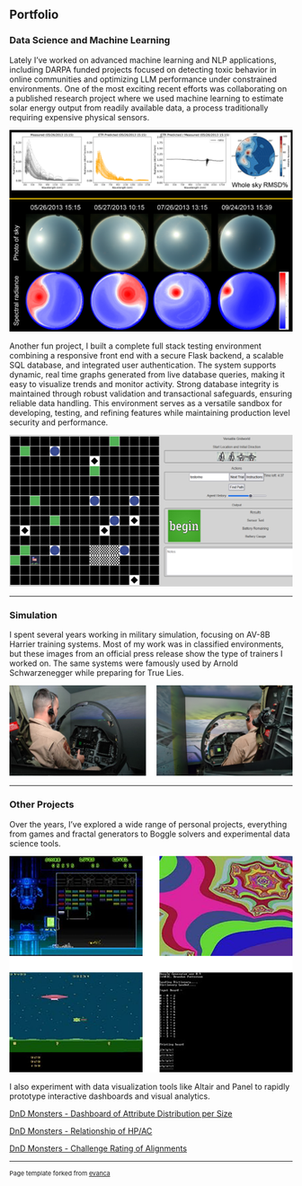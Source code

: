 ## Portfolio

### Data Science and Machine Learning

Lately I’ve worked on advanced machine learning and NLP applications, including DARPA funded projects focused on detecting toxic behavior in online communities and optimizing LLM performance under constrained environments. One of the most exciting recent efforts was collaborating on a published research project where we used machine learning to estimate solar energy output from readily available data, a process traditionally requiring expensive physical sensors.

<img src="images/spectral.png?raw=true" alt="Spectral Analysis Graph"/>

Another fun project, I built a complete full stack testing environment combining a responsive front end with a secure Flask backend, a scalable SQL database, and integrated user authentication. The system supports dynamic, real time graphs generated from live database queries, making it easy to visualize trends and monitor activity. Strong database integrity is maintained through robust validation and transactional safeguards, ensuring reliable data handling. This environment serves as a versatile sandbox for developing, testing, and refining features while maintaining production level security and performance.

<img src="images/gridworld.png?raw=true" alt="Gridworld Example"/>

---

### Simulation

I spent several years working in military simulation, focusing on AV-8B Harrier training systems. Most of my work was in classified environments, but these images from an official press release show the type of trainers I worked on. The same systems were famously used by Arnold Schwarzenegger while preparing for True Lies.

<img src="images/sim_work.png?raw=true"/>

---

### Other Projects

Over the years, I’ve explored a wide range of personal projects, everything from games and fractal generators to Boggle solvers and experimental data science tools.

<img src="images/fun_stuff.png?raw=true"/>

I also experiment with data visualization tools like Altair and Panel to rapidly prototype interactive dashboards and visual analytics.

[DnD Monsters - Dashboard of Attribute Distribution per Size](graphs/graph3.html)

[DnD Monsters - Relationship of HP/AC](graphs/graph1.html)
 
[DnD Monsters - Challenge Rating of Alignments](graphs/graph2.html)

---

<p style="font-size:11px">Page template forked from <a href="https://github.com/evanca/quick-portfolio">evanca</a></p>
